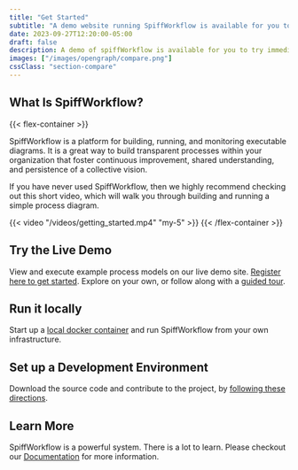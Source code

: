 ```yaml
---
title: "Get Started"
subtitle: "A demo website running SpiffWorkflow is available for you to try immediately, but we also offer docker containers and local development setups. "
date: 2023-09-27T12:20:00-05:00
draft: false
description: A demo of spiffWorkflow is available for you to try immediately, but we also offer docker containers and local development setups.  Read more below.
images: ["/images/opengraph/compare.png"]
cssClass: "section-compare"
---
```


## What Is SpiffWorkflow?

{{< flex-container >}}
<div>
<p>SpiffWorkflow is a platform for building, running, and monitoring executable diagrams. It is a great way
to build transparent processes within your organization that foster continuous improvement, shared understanding, and
persistence of a collective vision.</p>

<p>If you have never used SpiffWorkflow, then we highly recommend checking out this short video, which will walk you through
building and running a simple process diagram.</p>
</div>
{{< video "/videos/getting_started.mp4" "my-5" >}}
{{< /flex-container >}}


## Try the Live Demo

View and execute example process models on our live demo site.  [Register here to get started](/pages/demo_register).
Explore on your own, or follow along with a [guided tour](https://spiff-arena.readthedocs.io/en/latest/Getting_Started/quick_start.html).

## Run it locally

Start up a [local docker container](https://www.spiffworkflow.org/posts/articles/get_started_docker/) and run SpiffWorkflow from your own infrastructure.

## Set up a Development Environment

Download the source code and contribute to the project, by [following these directions](https://spiff-arena.readthedocs.io/en/latest/dev/setup.html).

## Learn More

SpiffWorkflow is a powerful system.  There is a lot to learn.  Please checkout our [Documentation](/pages/docs) for more information.



